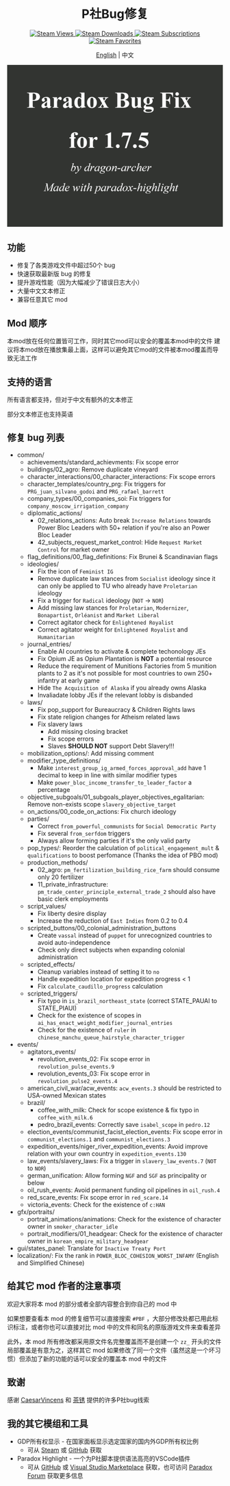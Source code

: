 <h1 align="center">P社Bug修复</h1>

<p align="center">
	<a href="https://steamcommunity.com/sharedfiles/filedetails/?id=3277665729">
		<img src="https://img.shields.io/steam/views/3277665729" alt="Steam Views">
	</a>
	<a href="https://steamcommunity.com/sharedfiles/filedetails/?id=3277665729">
		<img src="https://img.shields.io/steam/downloads/3277665729" alt="Steam Downloads">
	</a>
	<a href="https://steamcommunity.com/sharedfiles/filedetails/?id=3277665729">
		<img src="https://img.shields.io/steam/subscriptions/3277665729" alt="Steam Subscriptions">
	</a>
	<a href="https://steamcommunity.com/sharedfiles/filedetails/?id=3277665729">
		<img src="https://img.shields.io/steam/favorites/3277665729" alt="Steam Favorites">
	</a>
</p>

<p align="center"><a href="README.md">English</a> | 中文</p>

![Thumbnail](thumbnail.png)

## 功能

- 修复了各类游戏文件中超过50个 bug
- 快速获取最新版 bug 的修复
- 提升游戏性能（因为大幅减少了错误日志大小）
- 大量中文文本修正
- 兼容任意其它 mod

## Mod 顺序

本mod放在任何位置皆可工作，同时其它mod可以安全的覆盖本mod中的文件
建议将本mod放在播放集最上面，这样可以避免其它mod的文件被本mod覆盖而导致无法工作

## 支持的语言

所有语言都支持，但对于中文有额外的文本修正

部分文本修正也支持英语

## 修复 bug 列表

- common/
  - achievements/standard_achievments: Fix scope error
  - buildings/02_agro: Remove duplicate vineyard
  - character_interactions/00_character_interactions: Fix scope errors
  - character_templates/country_prg: Fix triggers for `PRG_juan_silvano_godoi` and `PRG_rafael_barrett`
  - company_types/00_companies_soi: Fix triggers for `company_moscow_irrigation_company`
  - diplomatic_actions/
    - 02_relations_actions: Auto break `Increase Relations` towards Power Bloc Leaders with 50+ relation if you're also an Power Bloc Leader
    - 42_subjects_request_market_control: Hide `Request Market Control` for market owner
  - flag_definitions/00_flag_definitions: Fix Brunei & Scandinavian flags
  - ideologies/
    - Fix the icon of `Feminist IG`
    - Remove duplicate law stances from `Socialist` ideology since it can only be applied to TU who already have `Proletarian` ideology
    - Fix a trigger for `Radical` ideology (`NOT` -> `NOR`)
    - Add missing law stances for `Proletarian`, `Modernizer`, `Bonapartist`, `Orléanist` and `Market Liberal`
    - Correct agitator check for `Enlightened Royalist`
    - Correct agitator weight for `Enlightened Royalist` and `Humanitarian`
  - journal_entries/
    - Enable AI countries to activate & complete techonology JEs
    - Fix Opium JE as Opium Plantation is **NOT** a potential resource
    - Reduce the requirement of Munitions Factories from 5 munition plants to 2 as it's not possible for most countries to own 250+ infantry at early game
    - Hide `The Acquisition of Alaska` if you already owns Alaska
    - Invaliadate lobby JEs if the relevant lobby is disbanded
  - laws/
    - Fix pop_support for Bureaucracy & Children Rights laws
    - Fix state religion changes for Atheism related laws
    - Fix slavery laws
      - Add missing closing bracket
      - Fix scope errors
      - Slaves **SHOULD NOT** support Debt Slavery!!!
  - mobilization_options/: Add missing comment
  - modifier_type_definitions/
    - Make `interest_group_ig_armed_forces_approval_add` have 1 decimal to keep in line with similar modifier types
    - Make `power_bloc_income_transfer_to_leader_factor` a percentage
  - objective_subgoals/01_subgoals_player_objectives_egalitarian: Remove non-exists scope `slavery_objective_target`
  - on_actions/00_code_on_actions: Fix church ideology
  - parties/
    - Correct `from_powerful_communists` for `Social Democratic Party`
    - Fix several `from_serfdom` triggers
    - Always allow forming parties if it's the only valid party
  - pop_types/: Reorder the calculation of `political_engagement_mult` & `qualifications` to boost perfomance (Thanks the idea of PBO mod)
  - production_methods/
    - 02_agro: `pm_fertilization_building_rice_farm` should consume only 20 fertilizer
    - 11_private_infrastructure: `pm_trade_center_principle_external_trade_2` should also have basic clerk employments
  - script_values/
    - Fix liberty desire display
    - Increase the reduction of `East Indies` from 0.2 to 0.4
  - scripted_buttons/00_colonial_administration_buttons
    - Create `vassal` instead of `puppet` for unrecognized countries to avoid auto-independence
    - Check only direct subjects when expanding colonial administration
  - scripted_effects/
    - Cleanup variables instead of setting it to `no`
    - Handle expedition location for expedition progress < 1
    - Fix `calculate_caudillo_progress` calculation
  - scripted_triggers/
    - Fix typo in `is_brazil_northeast_state` (correct STATE_PAUAI to STATE_PIAUI)
    - Check for the existence of scopes in `ai_has_enact_weight_modifier_journal_entries`
    - Check for the existence of `ruler` in `chinese_manchu_queue_hairstyle_character_trigger`
- events/
  - agitators_events/
    - revolution_events_02: Fix scope error in `revolution_pulse_events.9`
    - revolution_events_03: Fix scope error in `revolution_pulse2_events.4`
  - american_civil_war/acw_events: `acw_events.3` should be restricted to USA-owned Mexican states
  - brazil/
    - coffee_with_milk: Check for scope existence & fix typo in `coffee_with_milk.6`
    - pedro_brazil_events: Correctly save `isabel_scope` in `pedro.12`
  - election_events/communist_facist_election_events: Fix scope error in `communist_elections.1` and `communist_elections.3`
  - expedition_events/niger_river_expedition_events: Avoid improve relation with your own country in `expedition_events.130`
  - law_events/slavery_laws: Fix a trigger in `slavery_law_events.7` (`NOT` to `NOR`)
  - german_unification: Allow forming `NGF` and `SGF` as principality or below
  - oil_rush_events: Avoid permanent funding oil pipelines in `oil_rush.4`
  - red_scare_events: Fix scope error in `red_scare.14`
  - victoria_events: Check for the existence of `c:HAN`
- gfx/portraits/
  - portrait_animations/animations: Check for the existence of character owner in `smoker_character_idle`
  - portrait_modifiers/01_headgear: Check for the existence of character owner in `korean_empire_military_headgear`
- gui/states_panel: Translate for `Inactive Treaty Port`
- localization/: Fix the rank in `POWER_BLOC_COHESION_WORST_INFAMY` (English and Simplified Chinese)

## 给其它 mod 作者的注意事项

欢迎大家将本 mod 的部分或者全部内容整合到你自己的 mod 中

如果想要查看本 mod 的修复细节可以直接搜索 `#PBF` ，大部分修改处都已用此标识标注，或者你也可以直接对比 mod 中的文件和同名的原版游戏文件来查看差异

此外，本 mod 所有修改都采用原文件名完整覆盖而不是创建一个 `zz_` 开头的文件局部覆盖是有意为之，这样其它 mod 如果修改了同一个文件（虽然这是一个坏习惯）但添加了新的功能的话可以安全的覆盖本 mod 中的文件

## 致谢

感谢 [CaesarVincens](https://forum.paradoxplaza.com/forum/members/caesarvincens.535173/) 和 [茶锈](https://steamcommunity.com/profiles/76561199017901516) 提供的许多P社bug线索

## 我的其它模组和工具

- GDP所有权显示 - 在国家面板显示选定国家的国内外GDP所有权比例
  - 可从 [Steam](https://steamcommunity.com/sharedfiles/filedetails/?id=3290552216) 或 [GitHub](https://github.com/dragon-archer/vic3-mods/tree/main/GDP%20Ownership%20Display) 获取
- Paradox Highlight - 一个为P社脚本提供语法高亮的VSCode插件
  - 可从 [GitHub](https://github.com/dragon-archer/paradox-highlight) 或 [Visual Studio Marketplace](https://marketplace.visualstudio.com/items?itemName=dragon-archer.paradox-highlight) 获取，也可访问 [Paradox Forum](https://forum.paradoxplaza.com/forum/threads/modding-tool-paradox-highlight-a-vscode-extension-for-highlighting-paradox-scripts.1686066/) 获取更多信息
